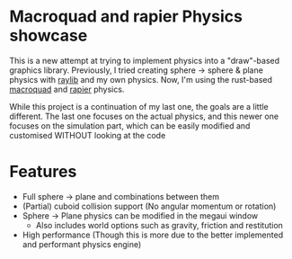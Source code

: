 # Macroquad and rapier Physics showcase
This is a new attempt at trying to implement physics into a "draw"-based graphics library. Previously, I tried creating sphere -> sphere & plane physics with [raylib](https://www.raylib.com/) and my own physics. Now, I'm using the rust-based [macroquad](https://macroquad.rs) and [rapier](https://rapier.rs/) physics.

While this project is a continuation of my last one, the goals are a little different. The last one focuses on the actual physics, and this newer one focuses on the simulation part, which can be easily modified and customised WITHOUT looking at the code

# Features
- Full sphere -> plane and combinations between them
- (Partial) cuboid collision support (No angular momentum or rotation)
- Sphere -> Plane physics can be modified in the megaui window
    - Also includes world options such as gravity, friction and restitution
- High performance (Though this is more due to the better implemented and performant physics engine)